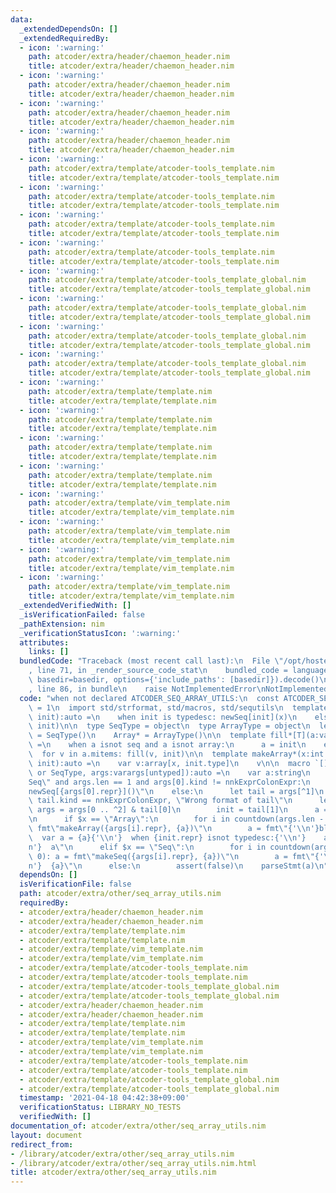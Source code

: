 ```yaml
---
data:
  _extendedDependsOn: []
  _extendedRequiredBy:
  - icon: ':warning:'
    path: atcoder/extra/header/chaemon_header.nim
    title: atcoder/extra/header/chaemon_header.nim
  - icon: ':warning:'
    path: atcoder/extra/header/chaemon_header.nim
    title: atcoder/extra/header/chaemon_header.nim
  - icon: ':warning:'
    path: atcoder/extra/header/chaemon_header.nim
    title: atcoder/extra/header/chaemon_header.nim
  - icon: ':warning:'
    path: atcoder/extra/header/chaemon_header.nim
    title: atcoder/extra/header/chaemon_header.nim
  - icon: ':warning:'
    path: atcoder/extra/template/atcoder-tools_template.nim
    title: atcoder/extra/template/atcoder-tools_template.nim
  - icon: ':warning:'
    path: atcoder/extra/template/atcoder-tools_template.nim
    title: atcoder/extra/template/atcoder-tools_template.nim
  - icon: ':warning:'
    path: atcoder/extra/template/atcoder-tools_template.nim
    title: atcoder/extra/template/atcoder-tools_template.nim
  - icon: ':warning:'
    path: atcoder/extra/template/atcoder-tools_template.nim
    title: atcoder/extra/template/atcoder-tools_template.nim
  - icon: ':warning:'
    path: atcoder/extra/template/atcoder-tools_template_global.nim
    title: atcoder/extra/template/atcoder-tools_template_global.nim
  - icon: ':warning:'
    path: atcoder/extra/template/atcoder-tools_template_global.nim
    title: atcoder/extra/template/atcoder-tools_template_global.nim
  - icon: ':warning:'
    path: atcoder/extra/template/atcoder-tools_template_global.nim
    title: atcoder/extra/template/atcoder-tools_template_global.nim
  - icon: ':warning:'
    path: atcoder/extra/template/atcoder-tools_template_global.nim
    title: atcoder/extra/template/atcoder-tools_template_global.nim
  - icon: ':warning:'
    path: atcoder/extra/template/template.nim
    title: atcoder/extra/template/template.nim
  - icon: ':warning:'
    path: atcoder/extra/template/template.nim
    title: atcoder/extra/template/template.nim
  - icon: ':warning:'
    path: atcoder/extra/template/template.nim
    title: atcoder/extra/template/template.nim
  - icon: ':warning:'
    path: atcoder/extra/template/template.nim
    title: atcoder/extra/template/template.nim
  - icon: ':warning:'
    path: atcoder/extra/template/vim_template.nim
    title: atcoder/extra/template/vim_template.nim
  - icon: ':warning:'
    path: atcoder/extra/template/vim_template.nim
    title: atcoder/extra/template/vim_template.nim
  - icon: ':warning:'
    path: atcoder/extra/template/vim_template.nim
    title: atcoder/extra/template/vim_template.nim
  - icon: ':warning:'
    path: atcoder/extra/template/vim_template.nim
    title: atcoder/extra/template/vim_template.nim
  _extendedVerifiedWith: []
  _isVerificationFailed: false
  _pathExtension: nim
  _verificationStatusIcon: ':warning:'
  attributes:
    links: []
  bundledCode: "Traceback (most recent call last):\n  File \"/opt/hostedtoolcache/Python/3.10.1/x64/lib/python3.10/site-packages/onlinejudge_verify/documentation/build.py\"\
    , line 71, in _render_source_code_stat\n    bundled_code = language.bundle(stat.path,\
    \ basedir=basedir, options={'include_paths': [basedir]}).decode()\n  File \"/opt/hostedtoolcache/Python/3.10.1/x64/lib/python3.10/site-packages/onlinejudge_verify/languages/nim.py\"\
    , line 86, in bundle\n    raise NotImplementedError\nNotImplementedError\n"
  code: "when not declared ATCODER_SEQ_ARRAY_UTILS:\n  const ATCODER_SEQ_ARRAY_UTILS*\
    \ = 1\n  import std/strformat, std/macros, std/sequtils\n  template makeSeq*(x:int;\
    \ init):auto =\n    when init is typedesc: newSeq[init](x)\n    else: newSeqWith(x,\
    \ init)\n\n  type SeqType = object\n  type ArrayType = object\n  let\n    Seq*\
    \ = SeqType()\n    Array* = ArrayType()\n\n  template fill*[T](a:var T, init)\
    \ =\n    when a isnot seq and a isnot array:\n      a = init\n    else:\n    \
    \  for v in a.mitems: fill(v, init)\n\n  template makeArray*(x:int or Slice[int];\
    \ init):auto =\n    var v:array[x, init.type]\n    v\n\n  macro `[]`*(x:ArrayType\
    \ or SeqType, args:varargs[untyped]):auto =\n    var a:string\n    if $x == \"\
    Seq\" and args.len == 1 and args[0].kind != nnkExprColonExpr:\n      a = fmt\"\
    newSeq[{args[0].repr}]()\"\n    else:\n      let tail = args[^1]\n      assert\
    \ tail.kind == nnkExprColonExpr, \"Wrong format of tail\"\n      let\n       \
    \ args = args[0 .. ^2] & tail[0]\n        init = tail[1]\n      a = fmt\"{init.repr}\"\
    \n      if $x == \"Array\":\n        for i in countdown(args.len - 1, 0): a =\
    \ fmt\"makeArray({args[i].repr}, {a})\"\n        a = fmt\"{'\\n'}block:{'\\n'}\
    \  var a = {a}{'\\n'}  when {init.repr} isnot typedesc:{'\\n'}    a.fill({init.repr}){'\\\
    n'}  a\"\n      elif $x == \"Seq\":\n        for i in countdown(args.len - 1,\
    \ 0): a = fmt\"makeSeq({args[i].repr}, {a})\"\n        a = fmt\"{'\\n'}block:{'\\\
    n'}  {a}\"\n      else:\n        assert(false)\n    parseStmt(a)\n"
  dependsOn: []
  isVerificationFile: false
  path: atcoder/extra/other/seq_array_utils.nim
  requiredBy:
  - atcoder/extra/header/chaemon_header.nim
  - atcoder/extra/header/chaemon_header.nim
  - atcoder/extra/template/template.nim
  - atcoder/extra/template/template.nim
  - atcoder/extra/template/vim_template.nim
  - atcoder/extra/template/vim_template.nim
  - atcoder/extra/template/atcoder-tools_template.nim
  - atcoder/extra/template/atcoder-tools_template.nim
  - atcoder/extra/template/atcoder-tools_template_global.nim
  - atcoder/extra/template/atcoder-tools_template_global.nim
  - atcoder/extra/header/chaemon_header.nim
  - atcoder/extra/header/chaemon_header.nim
  - atcoder/extra/template/template.nim
  - atcoder/extra/template/template.nim
  - atcoder/extra/template/vim_template.nim
  - atcoder/extra/template/vim_template.nim
  - atcoder/extra/template/atcoder-tools_template.nim
  - atcoder/extra/template/atcoder-tools_template.nim
  - atcoder/extra/template/atcoder-tools_template_global.nim
  - atcoder/extra/template/atcoder-tools_template_global.nim
  timestamp: '2021-04-18 04:42:38+09:00'
  verificationStatus: LIBRARY_NO_TESTS
  verifiedWith: []
documentation_of: atcoder/extra/other/seq_array_utils.nim
layout: document
redirect_from:
- /library/atcoder/extra/other/seq_array_utils.nim
- /library/atcoder/extra/other/seq_array_utils.nim.html
title: atcoder/extra/other/seq_array_utils.nim
---
```

